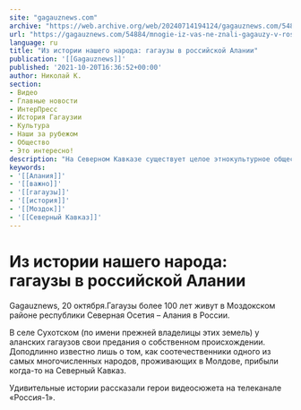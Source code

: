 ```yaml
---
site: "gagauznews.com"
archive: "https://web.archive.org/web/20240714194124/gagauznews.com/54884/mnogie-iz-vas-ne-znali-gagauzy-v-rossijskoj-alanii.html"
url: "https://gagauznews.com/54884/mnogie-iz-vas-ne-znali-gagauzy-v-rossijskoj-alanii.html"
language: ru
title: "Из истории нашего народа: гагаузы в российской Алании"
publication: '[[Gagauznews]]'
published: '2021-10-20T16:36:52+00:00'
author: Николай К.
section:
- Видео
- Главные новости
- ИнтерПресс
- История Гагаузии
- Культура
- Наши за рубежом
- Общество
- Это интересно!
description: "На Северном Кавказе существует целое этнокультурное общество гагаузов."
keywords:
- '[[Алания]]'
- '[[важно]]'
- '[[гагаузы]]'
- '[[история]]'
- '[[Моздок]]'
- '[[Северный Кавказ]]'
---
```


# Из истории нашего народа: гагаузы в российской Алании

Gagauznews, 20 октября.Гагаузы более 100 лет живут в Моздокском районе республики Северная Осетия – Алания в России.

В селе Сухотском (по имени прежней владелицы этих земель) у аланских гагаузов свои предания о собственном происхождении. Доподлинно известно лишь о том, как соотечественники одного из самых многочисленных народов, проживающих в Молдове, прибыли когда-то на Северный Кавказ.

Удивительные истории рассказали герои видеосюжета на телеканале «Россия-1».